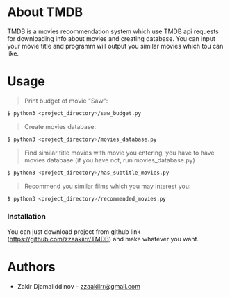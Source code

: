 # About TMDB

TMDB is a movies recommendation system which use TMDB api requests for downloading info about movies and creating database. You can input your movie title and programm will output you similar movies which tou can like.

# Usage
> Print budget of movie "Saw":
```sh
$ python3 <project_directory>/saw_budget.py
```
> Create movies database:
```sh
$ python3 <project_directory>/movies_database.py
```
> Find similar title movies with movie you entering, you have to have movies database (if you have not, run movies_database.py)
```sh
$ python3 <project_directory>/has_subtitle_movies.py
```
> Recommend you similar films which you may interest you:
```sh
$ python3 <project_directory>/recommended_movies.py
```


### Installation
You can just download project from github link (https://github.com/zzaakiirr/TMDB) and make whatever you want.

# Authors
 - Zakir Djamaliddinov - zzaakiirr@gmail.com